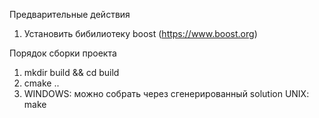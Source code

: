 Предварительные действия
1. Установить бибилиотеку boost (https://www.boost.org)

Порядок сборки проекта

1. mkdir build && cd build
2. cmake ..
3. WINDOWS: можно собрать через сгенерированный solution
   UNIX: make
